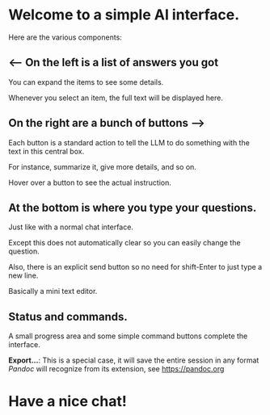 # Welcome to a simple AI interface.

Here are the various components:

## <-- On the left is a list of answers you got

You can expand the items to see some details.

Whenever you select an item, the full text will be displayed here.

## On the right are a bunch of buttons -->

Each button is a standard action to tell the LLM to do
something with the text in this central box.

For instance, summarize it, give more details, and so on.

Hover over a button to see the actual instruction.

## At the bottom is where you type your questions.

Just like with a normal chat interface.

Except this does not automatically clear so you can
easily change the question.

Also, there is an explicit send button so no need for
shift-Enter to just type a new line.

Basically a mini text editor.

## Status and commands.

A small progress area and some simple command buttons
complete the interface.

**Export...**: This is a special case, it will save the
entire session in any format _Pandoc_ will recognize
from its extension, see https://pandoc.org

# Have a nice chat!